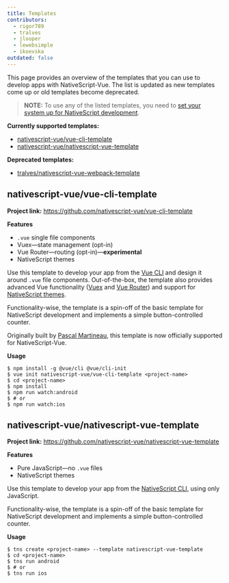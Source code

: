 ```yaml
---
title: Templates
contributors:
  - rigor789
  - tralves
  - jlooper
  - lewebsimple
  - ikoevska
outdated: false
---
```

This page provides an overview of the templates that you can use to develop apps with NativeScript-Vue. The list is updated as new templates come up or old templates become deprecated.

> **NOTE:** To use any of the listed templates, you need to [set your system up for NativeScript development](/en/docs/getting-started/installation).

**Currently supported templates:**

* [nativescript-vue/vue-cli-template](#nativescript-vuevue-cli-template) 
* [nativescript-vue/nativescript-vue-template](#nativescript-vuenativescript-vue-template) 

**Deprecated templates:**

* [tralves/nativescript-vue-webpack-template](https://github.com/tralves/nativescript-vue-webpack-template/)

## nativescript-vue/vue-cli-template

**Project link:** <https://github.com/nativescript-vue/vue-cli-template>

**Features**

* `.vue` single file components
* Vuex&mdash;state management (opt-in)
* Vue Router&mdash;routing (opt-in)&mdash;**experimental**
* NativeScript themes

Use this template to develop your app from the [Vue CLI](https://github.com/vuejs/vue-cli) and design it around `.vue` file components. Out-of-the-box, the template also provides advanced Vue functionality ([Vuex](https://vuex.vuejs.org/en/) and [Vue Router](https://github.com/vuejs/vue-router)) and support for [NativeScript themes](https://docs.nativescript.org/ui/theme).

Functionality-wise, the template is a spin-off of the basic template for NativeScript development and implements a simple button-controlled counter.

Originally built by [Pascal Martineau](https://github.com/lewebsimple/), this template is now officially supported for NativeScript-Vue.

**Usage**

```shell
$ npm install -g @vue/cli @vue/cli-init
$ vue init nativescript-vue/vue-cli-template <project-name>
$ cd <project-name>
$ npm install
$ npm run watch:android
$ # or
$ npm run watch:ios
```

## nativescript-vue/nativescript-vue-template

**Project link:** <https://github.com/nativescript-vue/nativescript-vue-template>

**Features**

* Pure JavaScript&mdash;no `.vue` files
* NativeScript themes

Use this template to develop your app from the [NativeScript CLI](https://github.com/NativeScript/nativescript-cli), using only JavaScript.

Functionality-wise, the template is a spin-off of the basic template for NativeScript development and implements a simple button-controlled counter.

**Usage**

```shell
$ tns create <project-name> --template nativescript-vue-template
$ cd <project-name>
$ tns run android
$ # or
$ tns run ios
```